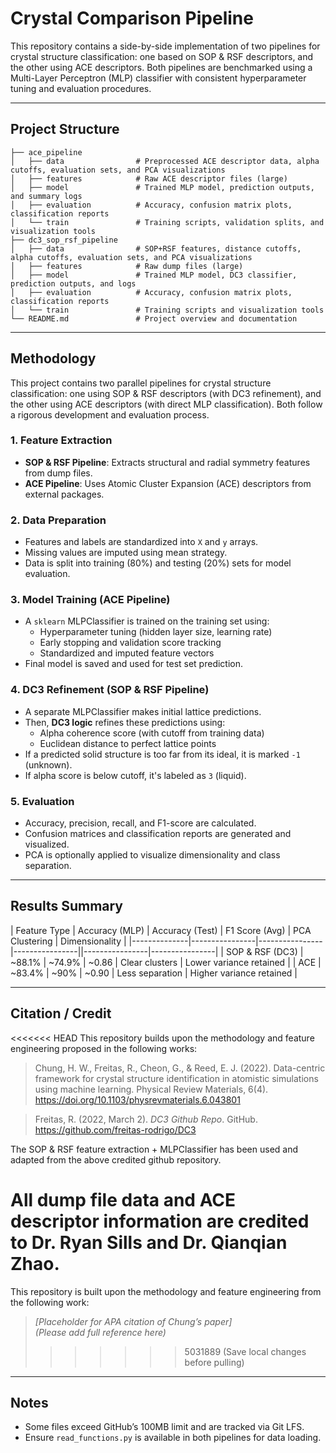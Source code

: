 # Crystal Comparison Pipeline


This repository contains a side-by-side implementation of two pipelines for crystal structure classification: one based on SOP & RSF descriptors, and the other using ACE descriptors. Both pipelines are benchmarked using a Multi-Layer Perceptron (MLP) classifier with consistent hyperparameter tuning and evaluation procedures.

---

## Project Structure

```
├── ace_pipeline
│   ├── data                # Preprocessed ACE descriptor data, alpha cutoffs, evaluation sets, and PCA visualizations
│   ├── features            # Raw ACE descriptor files (large)
│   ├── model               # Trained MLP model, prediction outputs, and summary logs
│   ├── evaluation          # Accuracy, confusion matrix plots, classification reports
│   └── train               # Training scripts, validation splits, and visualization tools
├── dc3_sop_rsf_pipeline
│   ├── data                # SOP+RSF features, distance cutoffs, alpha cutoffs, evaluation sets, and PCA visualizations
│   ├── features            # Raw dump files (large)
│   ├── model               # Trained MLP model, DC3 classifier, prediction outputs, and logs
│   ├── evaluation          # Accuracy, confusion matrix plots, classification reports
│   └── train               # Training scripts and visualization tools
└── README.md               # Project overview and documentation
```

---

## Methodology

This project contains two parallel pipelines for crystal structure classification: one using SOP & RSF descriptors (with DC3 refinement), and the other using ACE descriptors (with direct MLP classification). Both follow a rigorous development and evaluation process.

### 1. Feature Extraction
- **SOP & RSF Pipeline**: Extracts structural and radial symmetry features from dump files.
- **ACE Pipeline**: Uses Atomic Cluster Expansion (ACE) descriptors from external packages.

### 2. Data Preparation
- Features and labels are standardized into `X` and `y` arrays.
- Missing values are imputed using mean strategy.
- Data is split into training (80%) and testing (20%) sets for model evaluation.

### 3. Model Training (ACE Pipeline)
- A `sklearn` MLPClassifier is trained on the training set using:
  - Hyperparameter tuning (hidden layer size, learning rate)
  - Early stopping and validation score tracking
  - Standardized and imputed feature vectors
- Final model is saved and used for test set prediction.

### 4. DC3 Refinement (SOP & RSF Pipeline)
- A separate MLPClassifier makes initial lattice predictions.
- Then, **DC3 logic** refines these predictions using:
  - Alpha coherence score (with cutoff from training data)
  - Euclidean distance to perfect lattice points
- If a predicted solid structure is too far from its ideal, it is marked `-1` (unknown).
- If alpha score is below cutoff, it's labeled as `3` (liquid).

### 5. Evaluation
- Accuracy, precision, recall, and F1-score are calculated.
- Confusion matrices and classification reports are generated and visualized.
- PCA is optionally applied to visualize dimensionality and class separation.

---

## Results Summary

| Feature Type | Accuracy (MLP) | Accuracy (Test) | F1 Score (Avg) | PCA Clustering | Dimensionality |
|--------------|----------------|----------------|----------------||----------------|----------------|
| SOP & RSF  (DC3)   | ~88.1% | ~74.9% | ~0.86 | Clear clusters | Lower variance retained |
| ACE          | ~83.4% | ~90% | ~0.90 | Less separation | Higher variance retained |

---

## Citation / Credit

<<<<<<< HEAD
This repository builds upon the methodology and feature engineering proposed in the following works:

> Chung, H. W., Freitas, R., Cheon, G., & Reed, E. J. (2022). Data-centric framework for crystal structure identification in atomistic simulations using machine learning. Physical Review Materials, 6(4). https://doi.org/10.1103/physrevmaterials.6.043801 

> Freitas, R. (2022, March 2). *DC3 Github Repo*. GitHub. https://github.com/freitas-rodrigo/DC3

The SOP & RSF feature extraction + MLPClassifier has been used and adapted from the above credited github repository.

All dump file data and ACE descriptor information are credited to Dr. Ryan Sills and Dr. Qianqian Zhao. 
=======
This repository is built upon the methodology and feature engineering from the following work:

> *[Placeholder for APA citation of Chung’s paper]*  
> *(Please add full reference here)*
>>>>>>> 5031889 (Save local changes before pulling)

---

## Notes

- Some files exceed GitHub’s 100MB limit and are tracked via Git LFS.
- Ensure `read_functions.py` is available in both pipelines for data loading.

